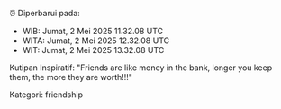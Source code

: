 ⏰ Diperbarui pada:
- WIB: Jumat, 2 Mei 2025 11.32.08 UTC
- WITA: Jumat, 2 Mei 2025 12.32.08 UTC
- WIT: Jumat, 2 Mei 2025 13.32.08 UTC

Kutipan Inspiratif:
"Friends are like money in the bank, longer you keep them, the more they are worth!!!"


Kategori: friendship

